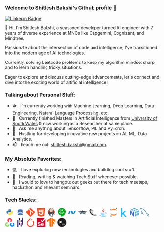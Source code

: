 ### Welcome to Shitlesh Bakshi's Github profile 👋


[![Linkedin Badge](https://img.shields.io/badge/-LinkedIn-0e76a8?style=flat-square&logo=Linkedin&logoColor=white)](https://linkedin.com/in/shitlesh-bakshi)

👋 Hi, I'm Shitlesh Bakshi, a seasoned developer turned AI engineer with 7 years of diverse experience at MNCs like Capgemini, Cognizant, and Mindtree. 

Passionate about the intersection of code and intelligence, I've transitioned into the modern age of AI technologies. 

Currently, solving Leetcode problems to keep my algorithm mindset sharp and to learn handling tricky situations.

Eager to explore and discuss cutting-edge advancements, let's connect and dive into the exciting world of artificial intelligence!

### Talking about Personal Stuff:

- 🛠 &nbsp; I’m currently working with Machine Learning, Deep Learning, Data Engineering, Natural Language Processing, etc.
- 🚀 &nbsp; Currently finished Masters in Artificial Intelligence from [University of South Wales](https://www.southwales.ac.uk) & now working as a Researcher at same place.
- 💬 &nbsp; Ask me anything about Tensorflow, PIL and PyTorch.
- 🌱 &nbsp; Hustling for developing innovative new projects on AI, ML, Data Analytics.
- 📫 &nbsp; Reach me out: shitlesh.bakshi@gmail.com.

### My Absolute Favorites:

- 💻 &nbsp; I love exploring new technologies and building cool stuff.
- 📰 &nbsp; Reading, writing & watching Tech Stuff whenever possible.
- 🍕 &nbsp; I would to love to hangout out geeks out there for tech meetups, hackathon and relevant seminars.

### Tech Stacks:

<code><img height="30" src="https://raw.githubusercontent.com/github/explore/80688e429a7d4ef2fca1e82350fe8e3517d3494d/topics/python/python.png" alt="python"></code>
<code><img height="30" src="https://raw.githubusercontent.com/github/explore/80688e429a7d4ef2fca1e82350fe8e3517d3494d/topics/sql/sql.png" alt="sql"></code>
<code><img height="30" src="https://raw.githubusercontent.com/devicons/devicon/master/icons/git/git-original.svg" alt="git"></code>
<code><img height="30" src="https://raw.githubusercontent.com/devicons/devicon/master/icons/html5/html5-original.svg" alt="html5"></code>
<code><img height="30" src="https://raw.githubusercontent.com/devicons/devicon/master/icons/jenkins/jenkins-original.svg" alt="jenkins"></code>
<code><img height="30" src="https://raw.githubusercontent.com/devicons/devicon/master/icons/cucumber/cucumber-plain.svg" alt="cucumber"></code>
<code><img height="30" src="https://raw.githubusercontent.com/devicons/devicon/master/icons/dot-net/dot-net-original.svg" alt="dot-net"></code>
<code><img height="30" src="https://raw.githubusercontent.com/devicons/devicon/master/icons/groovy/groovy-original.svg" alt="groovy"></code>
<code><img height="30" src="https://raw.githubusercontent.com/devicons/devicon/master/icons/flask/flask-original.svg" alt="flask"></code>
<code><img height="30" src="https://raw.githubusercontent.com/devicons/devicon/master/icons/java/java-original.svg" alt="java"></code>
<code><img height="30" src="https://raw.githubusercontent.com/devicons/devicon/master/icons/jupyter/jupyter-original.svg" alt="jupyter"></code>
<code><img height="30" src="https://raw.githubusercontent.com/devicons/devicon/master/icons/kaggle/kaggle-original.svg" alt="kaggle"></code>
<code><img height="30" src="https://raw.githubusercontent.com/devicons/devicon/master/icons/numpy/numpy-original.svg" alt="numpy"></code>
<code><img height="30" src="https://raw.githubusercontent.com/devicons/devicon/master/icons/mysql/mysql-original.svg" alt="mysql"></code>
<code><img height="30" src="https://raw.githubusercontent.com/devicons/devicon/master/icons/opencv/opencv-original.svg" alt="opencv"></code>
<code><img height="30" src="https://raw.githubusercontent.com/devicons/devicon/master/icons/pandas/pandas-original.svg" alt="pandas"></code>
<code><img height="30" src="https://raw.githubusercontent.com/devicons/devicon/master/icons/pytorch/pytorch-original.svg" alt="pytorch"></code>
<code><img height="30" src="https://raw.githubusercontent.com/devicons/devicon/master/icons/selenium/selenium-original.svg" alt="selenium"></code>
<code><img height="30" src="https://raw.githubusercontent.com/devicons/devicon/master/icons/tensorflow/tensorflow-original.svg" alt="tensorflow"></code>
<code><img height="30" src="https://raw.githubusercontent.com/github/explore/80688e429a7d4ef2fca1e82350fe8e3517d3494d/topics/terminal/terminal.png" alt="terminal"></code>


